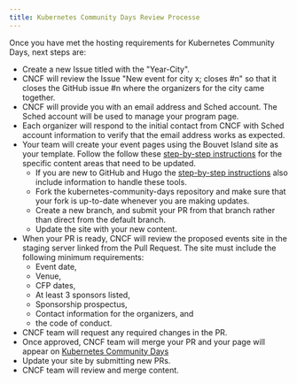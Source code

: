 ```yaml
---
title: Kubernetes Community Days Review Processe
---
```


Once you have met the hosting requirements for Kubernetes Community Days, next steps are:

* Create a new Issue titled with the "Year-City".
* CNCF will review the Issue "New event for city x; closes #n" so that it closes the GitHub issue #n where the organizers for the city came together.
* CNCF will provide you with an email address and Sched account. The Sched account will be used to manage your program page.
* Each organizer will respond to the initial contact from CNCF with Sched account information to verify that the email address works as expected. 
* Your team will create your event pages using the Bouvet Island site as your template. Follow the follow these [step-by-step instructions](https://docs.google.com/document/d/114lN9Mi1_jbhudMk25NE7J_0wONRCx9jbJH9A-Af35s/edit?usp=sharing) for the specific content areas that need to be updated.
  * If you are new to GitHub and Hugo the [step-by-step instructions](https://docs.google.com/document/d/114lN9Mi1_jbhudMk25NE7J_0wONRCx9jbJH9A-Af35s/edit?usp=sharing) also include information to handle these tools.
  * Fork the kubernetes-community-days repository and make sure that your fork is up-to-date whenever you are making updates.
  * Create a new branch, and submit your PR from that branch rather than direct from the default branch.
  * Update the site with your new content.
* When your PR is ready, CNCF will review the proposed events site in the staging server linked from the Pull Request. The site must include the following minimum requirements: 
  * Event date, 
  * Venue, 
  * CFP dates, 
  * At least 3 sponsors listed, 
  * Sponsorship prospectus, 
  * Contact information for the organizers, and 
  * the code of conduct. 
* CNCF team will request any required changes in the PR.
* Once approved, CNCF team will merge your PR and your page will appear on [Kubernetes Community Days](https://kubernetescommunitydays.org/)
* Update your site by submitting new PRs. 
* CNCF team will review and merge content. 

